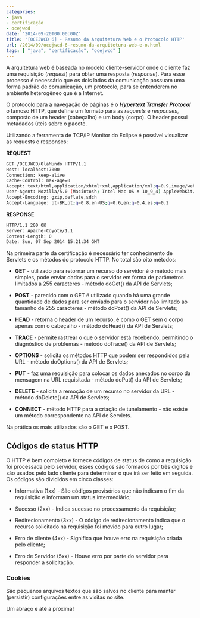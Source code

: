 ```yaml
---
categories:
- java
- certificação
- ocejwcd
date: "2014-09-20T00:00:00Z"
title: '[OCEJWCD 6] - Resumo da Arquitetura Web e o Protocolo HTTP'
url: /2014/09/ocejwcd-6-resumo-da-arquitetura-web-e-o.html
tags: [ "java", "certificação", "ocejwcd" ]
---
```


A arquitetura web é baseada no modelo cliente-servidor onde o cliente faz uma requisição (*request*) para obter uma resposta (*response*). Para esse processo é necessário que os dois lados da comunicação possuam uma forma padrão de comunicação, um protocolo, para se entenderem no ambiente heterogêneo que é a Internet.

O protocolo para a navegação de páginas é o **_Hypertext Transfer Protocol_** o famoso HTTP, que define um formato para as *requests* e *responses*, composto de um header (cabeçalho) e um body (corpo). O header possui metadados úteis sobre o pacote.

Utilizando a ferramenta de TCP/IP Monitor do Eclipse é possível visualizar as requests e responses:

**REQUEST**
```bash
GET /OCEJWCD/OlaMundo HTTP/1.1
Host: localhost:7000
Connection: keep-alive
Cache-Control: max-age=0
Accept: text/html,application/xhtml+xml,application/xml;q=0.9,image/webp,*/*;q=0.8
User-Agent: Mozilla/5.0 (Macintosh; Intel Mac OS X 10_9_4) AppleWebKit/537.36 (KHTML, like Gecko) Chrome/37.0.2062.94 Safari/537.36
Accept-Encoding: gzip,deflate,sdch
Accept-Language: pt-BR,pt;q=0.8,en-US;q=0.6,en;q=0.4,es;q=0.2
```

**RESPONSE**
```bash
HTTP/1.1 200 OK
Server: Apache-Coyote/1.1
Content-Length: 0
Date: Sun, 07 Sep 2014 15:21:34 GMT
```

Na primeira parte da certificação é necessário ter conhecimento de Servlets e os métodos do protocolo HTTP. No total são oito métodos:

* **GET** - utilizado para retornar um recurso do servidor é o método mais simples, pode enviar dados para o servidor em forma de parâmetros limitados a 255 caracteres - método doGet() da API de Servlets;

* **POST** - parecido com o GET é utilizado quando há uma grande quantidade de dados para ser enviado para o servidor não limitado ao tamanho de 255 caracteres - método doPost() da API de Servlets;

* **HEAD** - retorna o header de um recurso, é como o GET sem o corpo apenas com o cabeçalho - método doHead() da API de Servlets;

* **TRACE** - permite rastrear o que o servidor está recebendo, permitindo o diagnóstico de problemas - método doTrace() da API de Servlets;

* **OPTIONS** - solicita os métodos HTTP que podem ser respondidos pela URL - método doOptions() da API de Servlets;

* **PUT** - faz uma requisição para colocar os dados anexados no corpo da mensagem na URL requisitada - método doPut() da API de Servlets;

* **DELETE** - solicita a remoção de um recurso no servidor da URL - método doDelete() da API de Servlets;

* **CONNECT** - método HTTP para a criação de tunelamento - não existe um método correspondente na API de Servlets.

Na prática os mais utilizados são o GET e o POST.

## Códigos de status HTTP

O HTTP é bem completo e fornece códigos de status de como a requisição foi processada pelo servidor, esses códigos são formados por três dígitos e são usados pelo lado cliente para determinar o que irá ser feito em seguida. Os códigos são divididos em cinco classes:

   * Informativa (1xx) - São códigos provisórios que não indicam o fim da requisição e informam um status intermediário;

   * Sucesso (2xx) - Indica sucesso no processamento da requisição;

   * Redirecionamento (3xx) - O código de redirecionamento indica que o recurso solicitado na requisição foi movido para outro lugar;

   * Erro de cliente (4xx) - Significa que houve erro na requisição criada pelo cliente;

   * Erro de Servidor (5xx) - Houve erro por parte do servidor para responder a solicitação.

### Cookies
São pequenos arquivos textos que são salvos no cliente para manter (persistir) configurações entre as visitas no site.

Um abraço e até a próxima!

